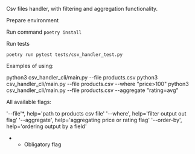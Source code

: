 Csv files handler, with filtering and aggregation functionality.

Prepare environment

Run command `poetry install`

Run tests

`poetry run pytest tests/csv_handler_test.py`

Examples of using:

python3 csv_handler_cli/main.py --file products.csv
python3 csv_handler_cli/main.py --file products.csv --where "price>100" 
python3 csv_handler_cli/main.py --file products.csv --aggregate "rating=avg" 

All available flags:

'--file'*, help='path to products csv file'
'--where', help='filter output out flag'
'--aggregate', help='aggregating price or rating flag'
'--order-by', help='ordering output by a field'

* - Obligatory flag 
